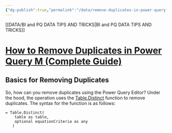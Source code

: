 ```yaml
---
{"dg-publish":true,"permalink":"/data/remove-duplicates-in-power-query-m/","tags":["Power_query","Data"],"created":"2023-12-04 16:08","updated":"2024-03-01 19:43"}
---
```



[[DATA/BI and PQ DATA TIPS AND TRICKS\|BI and PQ DATA TIPS AND TRICKS]]

# [How to Remove Duplicates in Power Query M (Complete Guide)](https://gorilla.bi/power-query/removing-duplicates/)

## Basics for Removing Duplicates

So, how can you remove duplicates using the Power Query Editor? Under the hood, the operation uses the [Table.Distinct](https://powerquery.how/table-distinct/) function to remove duplicates. The syntax for the function is as follows:

```
= Table.Distinct(
    table as table, 
    optional equationCriteria as any
   )
```

